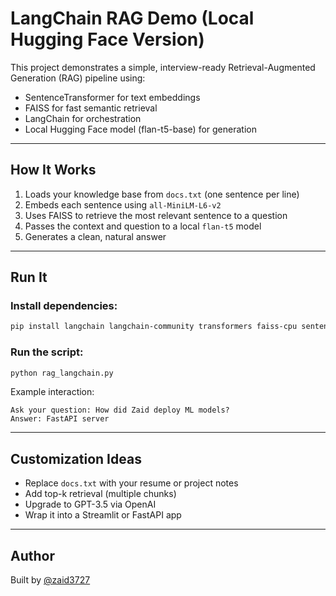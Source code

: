 # LangChain RAG Demo (Local Hugging Face Version)

This project demonstrates a simple, interview-ready Retrieval-Augmented Generation (RAG) pipeline using:

- SentenceTransformer for text embeddings
- FAISS for fast semantic retrieval
- LangChain for orchestration
- Local Hugging Face model (flan-t5-base) for generation

---

## How It Works

1. Loads your knowledge base from `docs.txt` (one sentence per line)
2. Embeds each sentence using `all-MiniLM-L6-v2`
3. Uses FAISS to retrieve the most relevant sentence to a question
4. Passes the context and question to a local `flan-t5` model
5. Generates a clean, natural answer

---

## Run It

### Install dependencies:

```bash
pip install langchain langchain-community transformers faiss-cpu sentence-transformers
```

### Run the script:

```bash
python rag_langchain.py
```

Example interaction:

```
Ask your question: How did Zaid deploy ML models?
Answer: FastAPI server
```

---

## Customization Ideas

- Replace `docs.txt` with your resume or project notes
- Add top-k retrieval (multiple chunks)
- Upgrade to GPT-3.5 via OpenAI
- Wrap it into a Streamlit or FastAPI app

---

## Author

Built by [@zaid3727](https://github.com/zaid3727)
